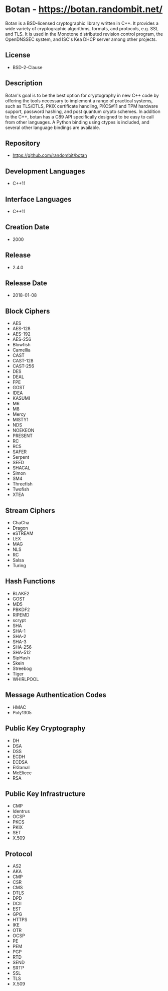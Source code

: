 # Botan - https://botan.randombit.net/
Botan is a BSD-licensed cryptographic library written in C++. It provides a wide variety of cryptographic algorithms, formats, and protocols, e.g. SSL and TLS. It is used in the Monotone distributed revision control program, the OpenDNSSEC system, and ISC's Kea DHCP server among other projects.

## License
- BSD-2-Clause

## Description
Botan's goal is to be the best option for cryptography in new C++ code by offering the tools necessary to implement a range of practical systems, such as TLS/DTLS, PKIX certificate handling, PKCS#11 and TPM hardware support, password hashing, and post quantum crypto schemes. In addition to the C++, botan has a C89 API specifically designed to be easy to call from other languages. A Python binding using ctypes is included, and several other language bindings are available.

## Repository
- https://github.com/randombit/botan

## Development Languages
- C++11

## Interface Languages
- C++11

## Creation Date
- 2000

## Release
- 2.4.0

## Release Date
- 2018-01-08

## Block Ciphers
- AES
- AES-128
- AES-192
- AES-256
- Blowfish
- Camellia
- CAST
- CAST-128
- CAST-256
- DES
- DEAL
- FPE
- GOST
- IDEA
- KASUMI
- M6
- M8
- Mercy
- MISTY1
- NDS
- NOEKEON
- PRESENT
- RC
- RC5
- SAFER
- Serpent
- SEED
- SHACAL
- Simon
- SM4
- Threefish
- Twofish
- XTEA

## Stream Ciphers
- ChaCha
- Dragon
- eSTREAM
- LEX
- MAG
- NLS
- RC
- Salsa
- Turing

## Hash Functions
- BLAKE2
- GOST
- MD5
- PBKDF2
- RIPEMD
- scrypt
- SHA
- SHA-1
- SHA-2
- SHA-3
- SHA-256
- SHA-512
- SipHash
- Skein
- Streebog
- Tiger
- WHIRLPOOL

## Message Authentication Codes
- HMAC
- Poly1305

## Public Key Cryptography
- DH
- DSA
- DSS
- ECDH
- ECDSA
- ElGamal
- McEliece
- RSA

## Public Key Infrastructure
- CMP
- Identrus
- OCSP
- PKCS
- PKIX
- SET
- X.509

## Protocol
- AS2
- AKA
- CMP
- CSR
- CMS
- DTLS
- DPD
- DCII
- EST
- GPG
- HTTPS
- IKE
- OTR
- OCSP
- PE
- PEM
- PGP
- RTD
- SEND
- SRTP
- SSL
- TLS
- X.509
